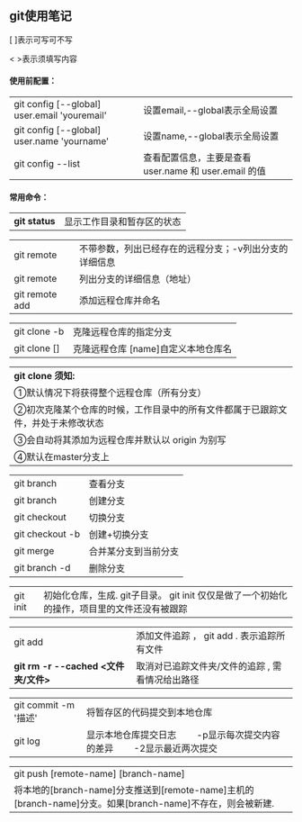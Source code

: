 ## git使用笔记

[ ]表示可写可不写

< >表示须填写内容

#### 使用前配置：
|                                            |                           |
| ------------------------------------------ | ------------------------- |
|git config [--global] user.email 'youremail'|设置email,--global表示全局设置|
|git config [--global] user.name 'yourname'  |设置name,--global表示全局设置 |        
|git config --list|查看配置信息，主要是查看 user.name 和 user.email 的值|

#### 常用命令：

|              |                     |
| ------------ | ------------------- |
|**git status**|显示工作目录和暂存区的状态|

|                                            |                              |
| ------------------------------------------ | ---------------------------- |
|git remote|不带参数，列出已经存在的远程分支；-v列出分支的详细信息|
|git remote|列出分支的详细信息（地址）|
|git remote add <remote-name> <remote-url>|   添加远程仓库并命名|

|                                            |                              |
| ------------------------------------------ | ---------------------------- |
|git clone -b <branch-name>  <remote-url>  |       克隆远程仓库的指定分支|
|git clone <remote-url> [<name>]      |    克隆远程仓库     [name]自定义本地仓库名|

|                                            |
| ------------------------------------------ |
|**git clone 须知:**|
|①默认情况下将获得整个远程仓库（所有分支）|
|②初次克隆某个仓库的时候，工作目录中的所有文件都属于已跟踪文件，并处于未修改状态|
|③会自动将其添加为远程仓库并默认以 origin 为别写|
|④默认在master分支上|

|                             |                 |
| --------------------------- | --------------- |
|git branch                   |查看分支          |
|git branch <branch-name>     |创建分支          |
|git checkout <branch-name>   |切换分支          |
|git checkout -b <branch-name>|创建+切换分支      |
|git merge <branch-name>      |合并某分支到当前分支|
|git branch -d <branch-name>  |删除分支          |


|                             |                 |
| --------------------------- | --------------- |
|git init|初始化仓库，生成. git子目录。 git init 仅仅是做了一个初始化的操作，项目里的文件还没有被跟踪|



|                             |                 |
| --------------------------- | --------------- |
|git add|添加文件追踪 ，      git add . 表示追踪所有文件|
|**git rm -r --cached <文件夹/文件>**|取消对已追踪文件夹/文件的追踪 , 需看情况给出路径|


|                             |                 |
| --------------------------- | --------------- |
|git commit -m '描述'|将暂存区的代码提交到本地仓库|
|git log |显示本地仓库提交日志 &emsp;&emsp;-p显示每次提交内容的差异 &emsp;&emsp;-2显示最近两次提交|


|                                    |
| ---------------------------------- |
|git push [remote-name] [branch-name]|
|将本地的[branch-name]分支推送到[remote-name]主机的[branch-name]分支。如果[branch-name]不存在，则会被新建.|

